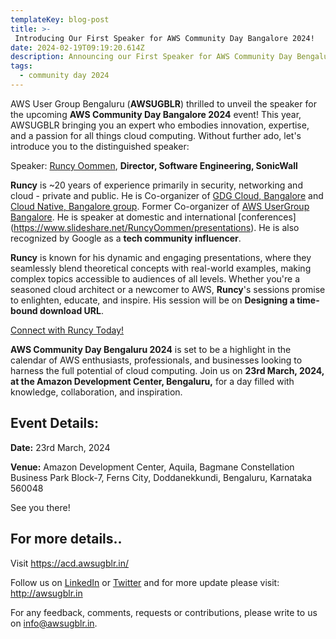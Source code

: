 ```yaml
---
templateKey: blog-post
title: >-
 Introducing Our First Speaker for AWS Community Day Bangalore 2024!
date: 2024-02-19T09:19:20.614Z
description: Announcing our First Speaker for AWS Community Day Bengaluru 2024.
tags:
  - community day 2024
---
```


AWS User Group Bengaluru (**AWSUGBLR**) thrilled to unveil the speaker for the upcoming **AWS Community Day Bangalore 2024** event! This year, AWSUGBLR bringing you an expert who embodies innovation, expertise, and a passion for all things cloud computing. Without further ado, let's introduce you to the distinguished speaker:

Speaker: [Runcy Oommen](linkedin.com/in/runcyoommen/), **Director, Software Engineering, SonicWall**

**Runcy** is ~20 years of experience primarily in security, networking and cloud - private and public. He is Co-organizer of [GDG Cloud, Bangalore](https://gdg.community.dev/gdg-cloud-bengaluru/) and [Cloud Native, Bangalore group](https://www.meetup.com/cnatblr/). Former Co-organizer of [AWS UserGroup Bangalore](https://www.meetup.com/awsugblr/). He is speaker at domestic and international [conferences] (https://www.slideshare.net/RuncyOommen/presentations). He is also recognized by Google as a **tech community influencer**.

**Runcy** is known for his dynamic and engaging presentations, where they seamlessly blend theoretical concepts with real-world examples, making complex topics accessible to audiences of all levels. Whether you're a seasoned cloud architect or a newcomer to AWS, **Runcy**'s sessions promise to enlighten, educate, and inspire. His session will be on **Designing a time-bound download URL**.

[Connect with Runcy Today!](linkedin.com/in/runcyoommen/)

**AWS Community Day Bengaluru 2024** is set to be a highlight in the calendar of AWS enthusiasts, professionals, and businesses looking to harness the full potential of cloud computing. Join us on **23rd March, 2024, at the Amazon Development Center, Bengaluru,** for a day filled with knowledge, collaboration, and inspiration.

## Event Details:

**Date:** 23rd March, 2024

**Venue:** Amazon Development Center, Aquila, Bagmane Constellation Business Park Block-7, Ferns City, Doddanekkundi, Bengaluru, Karnataka 560048

See you there!

## For more details..

Visit  <https://acd.awsugblr.in/>

Follow us on [LinkedIn](https://www.linkedin.com/in/awsugblr/) or [Twitter](https://twitter.com/awsugblr) and for more update please visit: <http://awsugblr.in>

For any feedback, comments, requests or contributions, please write to us on [info@awsugblr.in](<mailto: info@awsugblr.in>).
